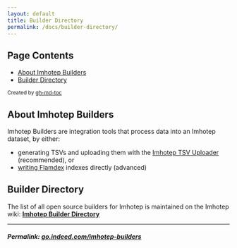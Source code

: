 ```yaml
---
layout: default
title: Builder Directory
permalink: /docs/builder-directory/
---
```


## Page Contents

* [About Imhotep Builders](#about-imhotep-builders)
* [Builder Directory](#builder-directory)

<sub>Created by [gh-md-toc](https://github.com/ekalinin/github-markdown-toc.go)</sub>

## About Imhotep Builders

Imhotep Builders are integration tools that process data into an Imhotep dataset, by either:
* generating TSVs and uploading them with the [Imhotep TSV Uploader](http://opensource.indeedeng.io/imhotep/docs/quick-start/#imhotep-tsv-uploader) (recommended), or
* [writing Flamdex](https://github.com/indeedeng/imhotep/blob/master/imhotep-server/src/main/java/com/indeed/flamdex/simple/SimpleFlamdexDocWriter.java) indexes directly (advanced)

## Builder Directory

The list of all open source builders for Imhotep is maintained on the Imhotep wiki: **[Imhotep Builder Directory](https://github.com/indeedeng/imhotep/wiki/Imhotep-Builder-Directory)**

---

##### Permalink: [go.indeed.com/imhotep-builders](https://go.indeed.com/imhotep-builders)

